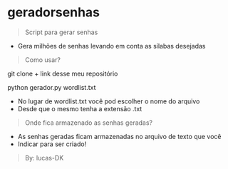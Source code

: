 # geradorsenhas

> Script para gerar senhas
- Gera milhões de senhas levando em conta as sílabas desejadas

> Como usar?

git clone + link desse meu repositório

python gerador.py wordlist.txt

- No lugar de wordlist.txt você pod escolher o nome do arquivo
- Desde que o mesmo tenha a extensão .txt

> Onde fica armazenado as senhas geradas?

- As senhas geradas ficam armazenadas no arquivo de texto que você
- Indicar para ser criado!

> By: lucas-DK
